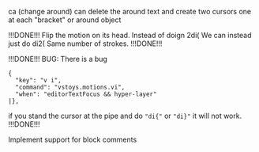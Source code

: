 ca (change around) can delete the around text and create two cursors one at each "bracket" or around object

!!!DONE!!!
Flip the motion on its head.
Instead of doign 2di(
We can instead just do
di2(
Same number of strokes.
!!!DONE!!!

!!!DONE!!!
BUG:
There is a bug

```
{
  "key": "v i",
  "command": "vstoys.motions.vi",
  "when": "editorTextFocus && hyper-layer"
|},
```

if you stand the cursor at the pipe and do `"di{"` or `"di}"` it will not work.
!!!DONE!!!

Implement support for block comments
